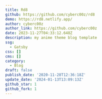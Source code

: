 ```yaml
---
title: Rd8
github: https://github.com/cyberc00z/rd8
demo: https://rd8.netlify.app/
author: cyberc00z
author_link: https://github.com/cyberc00z
date: 2023-11-27T04:33:12.648Z
description: my anime theme blog template
ssg:
  - Gatsby
css: []
cms: []
category:
  - Blog
draft: false
publish_date: '2020-11-28T12:36:18Z'
update_date: '2024-01-13T13:09:13Z'
github_star: 1
github_fork: 1
---
```

